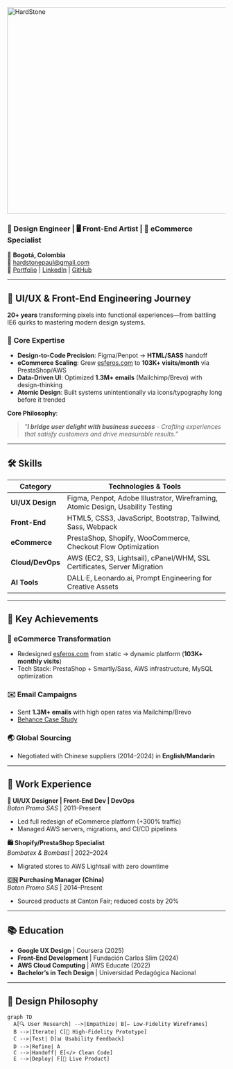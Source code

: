 <img width="846" height="476" alt="HardStone" src="https://github.com/user-attachments/assets/3cb84722-9fac-4c1c-81af-bc2db4fd96ca" />

### 🎨 Design Engineer | 🖥 Front-End Artist | 🛒 eCommerce Specialist  

📍 **Bogotá, Colombia**  
📧 [hardstonepaul@gmail.com](mailto:hardstonepaul@gmail.com)  
🔗 [Portfolio](https://www.behance.net/hardstonepaul) | [LinkedIn](https://www.linkedin.com/in/hardstone/) | [GitHub](https://github.com/hardstonepaul)  

---

## 🎨 UI/UX & Front-End Engineering Journey  

**20+ years** transforming pixels into functional experiences—from battling IE6 quirks to mastering modern design systems.  

### 🔧 **Core Expertise**  
- **Design-to-Code Precision**: Figma/Penpot → **HTML/SASS** handoff  
- **eCommerce Scaling**: Grew [esferos.com](https://esferos.com) to **103K+ visits/month** via PrestaShop/AWS  
- **Data-Driven UI**: Optimized **1.3M+ emails** (Mailchimp/Brevo) with design-thinking  
- **Atomic Design**: Built systems unintentionally via icons/typography long before it trended  

**Core Philosophy**:  
> *"__I bridge user delight with business success__ - Crafting experiences that satisfy customers and drive measurable results."* 

---

## 🛠 **Skills**  

| Category          | Technologies & Tools                                                                 |
|-------------------|-------------------------------------------------------------------------------------|
| **UI/UX Design**  | Figma, Penpot, Adobe Illustrator, Wireframing, Atomic Design, Usability Testing     |
| **Front-End**     | HTML5, CSS3, JavaScript, Bootstrap, Tailwind, Sass, Webpack                        |
| **eCommerce**     | PrestaShop, Shopify, WooCommerce, Checkout Flow Optimization                       |
| **Cloud/DevOps**  | AWS (EC2, S3, Lightsail), cPanel/WHM, SSL Certificates, Server Migration           |
| **AI Tools**      | DALL·E, Leonardo.ai, Prompt Engineering for Creative Assets                        |

---

## 💼 **Key Achievements**  

### 🔄 **eCommerce Transformation**  
- Redesigned [esferos.com](https://esferos.com) from static → dynamic platform (**103K+ monthly visits**)  
- Tech Stack: PrestaShop + Smartly/Sass, AWS infrastructure, MySQL optimization  

### ✉️ **Email Campaigns**  
- Sent **1.3M+ emails** with high open rates via Mailchimp/Brevo  
- [Behance Case Study](https://www.behance.net/gallery/21k3698f/-Making-Campaigns-from-2019)  

### 🌏 **Global Sourcing**  
- Negotiated with Chinese suppliers (2014–2024) in **English/Mandarin**  

---

## 🏢 **Work Experience**  

**🎯 UI/UX Designer | Front-End Dev | DevOps**  
*Boton Promo SAS* | 2011–Present  
- Led full redesign of eCommerce platform (+300% traffic)  
- Managed AWS servers, migrations, and CI/CD pipelines  

**🛍 Shopify/PrestaShop Specialist**  
*Bombatex & Bombast* | 2022–2024  
- Migrated stores to AWS Lightsail with zero downtime  

**🇨🇳 Purchasing Manager (China)**  
*Boton Promo SAS* | 2014–Present  
- Sourced products at Canton Fair; reduced costs by 20%  

---

## 📚 **Education**  
- **Google UX Design** | Coursera (2025)  
- **Front-End Development** | Fundación Carlos Slim (2024)  
- **AWS Cloud Computing** | AWS Educate (2022)  
- **Bachelor’s in Tech Design** | Universidad Pedagógica Nacional  

---

## 🎨 **Design Philosophy**  
```mermaid
graph TD
  A[🔍 User Research] -->|Empathize| B[✏️ Low-Fidelity Wireframes]
  B -->|Iterate| C[🎨 High-Fidelity Prototype]
  C -->|Test| D[📊 Usability Feedback]
  D -->|Refine| A
  C -->|Handoff| E[</> Clean Code]
  E -->|Deploy| F[🚀 Live Product]

